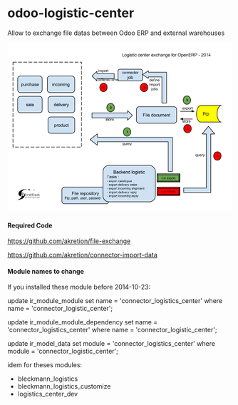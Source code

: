 odoo-logistic-center
====================

Allow to exchange file datas between Odoo ERP and external warehouses


![Logistics Connector](/connector_logistics_center/doc/logistics_connector.png "Logitics Center Connector")



#### Required Code


https://github.com/akretion/file-exchange

https://github.com/akretion/connector-import-data


#### Module names to change


If you installed these module before 2014-10-23:

update ir_module_module set name = 'connector_logistics_center' where name = 'connector_logistic_center';

update ir_module_module_dependency set name = 'connector_logistics_center' where name = 'connector_logistic_center';

update ir_model_data set module = 'connector_logistics_center' where module = 'connector_logistic_center';


idem for theses modules:

* bleckmann_logistics
* bleckmann_logistics_customize
* logistics_center_dev

